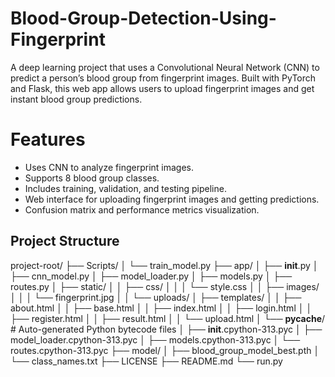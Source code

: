 # Blood-Group-Detection-Using-Fingerprint
A deep learning project that uses a Convolutional Neural Network (CNN) to predict a person’s blood group from fingerprint images. Built with PyTorch and Flask, this web app allows users to upload fingerprint images and get instant blood group predictions.

# Features
- Uses CNN to analyze fingerprint images.
- Supports 8 blood group classes.
- Includes training, validation, and testing pipeline.
- Web interface for uploading fingerprint images and getting predictions.
- Confusion matrix and performance metrics visualization.

## Project Structure
project-root/
├── Scripts/
│   └── train_model.py
├── app/
│   ├── __init__.py
│   ├── cnn_model.py
│   ├── model_loader.py
│   ├── models.py
│   ├── routes.py
│   ├── static/
│   │   ├── css/
│   │   │   └── style.css
│   │   ├── images/
│   │   │   └── fingerprint.jpg
│   │   └── uploads/
│   ├── templates/
│   │   ├── about.html
│   │   ├── base.html
│   │   ├── index.html
│   │   ├── login.html
│   │   ├── register.html
│   │   ├── result.html
│   │   └── upload.html
│   └── __pycache__/          # Auto-generated Python bytecode files
│       ├── __init__.cpython-313.pyc
│       ├── model_loader.cpython-313.pyc
│       ├── models.cpython-313.pyc
│       └── routes.cpython-313.pyc
├── model/
│   ├── blood_group_model_best.pth
│   └── class_names.txt
├── LICENSE
├── README.md
└── run.py
